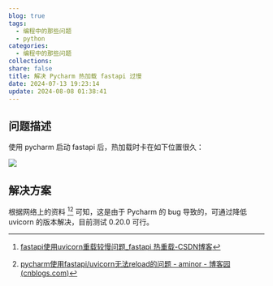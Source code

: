 ```yaml
---
blog: true
tags:
  - 编程中的那些问题
  - python
categories:
  - 编程中的那些问题
collections: 
share: false
title: 解决 Pycharm 热加载 fastapi 过慢
date: 2024-07-13 19:23:14
update: 2024-08-08 01:38:41
---
```


## 问题描述

使用 pycharm 启动 fastapi 后，热加载时卡在如下位置很久：

![](img/解决%20Pycharm%20热加载%20fastapi%20过慢/IMG-20240713192437724.png)

## 解决方案

根据网络上的资料 [^1][^2] 可知，这是由于 Pycharm 的 bug 导致的，可通过降低 uvicorn 的版本解决，目前测试 0.20.0 可行。

[^1]: [fastapi使用uvicorn重载较慢问题_fastapi 热重载-CSDN博客](https://blog.csdn.net/qq_25894535/article/details/135763895)
[^2]: [pycharm使用fastapi/uvicorn无法reload的问题 - aminor - 博客园 (cnblogs.com)](https://www.cnblogs.com/aminor/p/17764109.html)